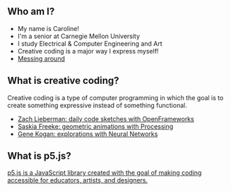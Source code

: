 ## Who am I?
- My name is Caroline!
- I'm a senior at Carnegie Mellon University
- I study Electrical & Computer Engineering and Art 
- Creative coding is a major way I express myself!
- [Messing around](https://scontent.fagc2-1.fna.fbcdn.net/v/t42.1790-26/14260532_169305026807163_238271871_n.mp4?efg=eyJybHIiOjcwMiwicmxhIjo1MTIsInZlbmNvZGVfdGFnIjoic3ZlX3NkIn0%3D&rl=702&vabr=390&oh=27660ecad63e50c008d381b6f4611244&oe=59CEF66F)

## What is creative coding?
Creative coding is a type of computer programming in which the goal is to create something expressive instead of something functional.

- [Zach Lieberman: daily code sketches with OpenFrameworks](https://www.instagram.com/zach.lieberman)
- [Saskia Freeke: geometric animations with Processing](https://twitter.com/sasj_nl)
- [Gene Kogan: explorations with Neural Networks](https://twitter.com/genekogan/status/909463712406343680)

## What is p5.js?
[p5.js is a JavaScript library created with the goal of making coding accessible for educators, artists, and designers.](https://processing.org/)


